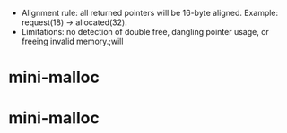 - Alignment rule: all returned pointers will be 16-byte aligned.
  Example: request(18) → allocated(32).
- Limitations: no detection of double free, dangling pointer usage, or freeing invalid memory.;will
# mini-malloc
# mini-malloc
